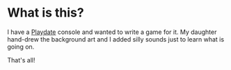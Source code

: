 # What is this?

I have a [Playdate](https://play.date/) console and wanted to write a game for it. My daughter hand-drew the background art and I added silly sounds just to learn what is going on.

That's all!